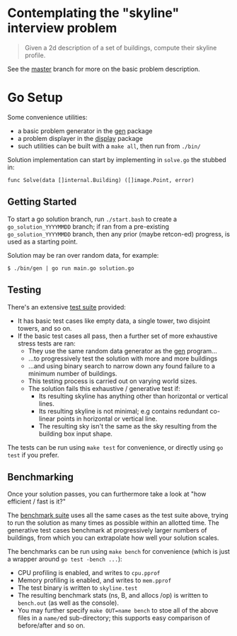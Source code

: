 # Contemplating the "skyline" interview problem

> Given a 2d description of a set of buildings, compute their skyline profile.

See the [master](../../tree/master) branch for more on the basic problem
description.

# Go Setup

Some convenience utilities:
- a basic problem generator in the [gen](./gen) package
- a problem displayer in the [display](./display) package
- such utilities can be built with a `make all`, then run from `./bin/`

Solution implementation can start by implementing in `solve.go` the stubbed in:
```golang
func Solve(data []internal.Building) ([]image.Point, error)
```

## Getting Started

To start a go solution branch, run `./start.bash` to create a
`go_solution_YYYYMMDD` branch; if ran from a pre-existing
`go_solution_YYYYMMDD` branch, then any prior (maybe retcon-ed) progress, is
used as a starting point.

Solution may be ran over random data, for example:
```shell
$ ./bin/gen | go run main.go solution.go
```

## Testing

There's an extensive [test suite](solution_test.go) provided:
- It has basic test cases like empty data, a single tower, two
  disjoint towers, and so on.
- If the basic test cases all pass, then a further set of more
  exhaustive stress tests are ran:
  - They use the same random data generator as the [gen](./gen) program...
  - ...to progressively test the solution with more and more buildings
  - ...and using binary search to narrow down any found failure to a minimum
    number of buildings.
  - This testing process is carried out on varying world sizes.
  - The solution fails this exhaustive / generative test if:
    - Its resulting skyline has anything other than horizontal or vertical
      lines.
    - Its resulting skyline is not minimal; e.g contains redundant co-linear
      points in horizontal or vertical line.
    - The resulting sky isn't the same as the sky resulting from the building
      box input shape.

The tests can be run using `make test` for convenience, or directly using `go
test` if you prefer.

## Benchmarking

Once your solution passes, you can furthermore take a look at "how efficient /
fast is it?"

The [benchmark suite](solution_test.go) uses all the same cases as the test
suite above, trying to run the solution as many times as possible within an
allotted time. The generative test cases benchmark at progressively larger
numbers of buildings, from which you can extrapolate how well your solution
scales.

The benchmarks can be run using `make bench` for convenience (which is
just a wrapper around `go test -bench ...`):
- CPU profiling is enabled, and writes to `cpu.pprof`
- Memory profiling is enabled, and writes to `mem.pprof`
- The test binary is written to `skyline.test`
- The resulting benchmark stats (ns, B, and allocs /op) is written to
  `bench.out` (as well as the console).
- You may further specify `make OUT=name bench` to stoe all of the
  above files in a `name/`ed sub-directory; this supports easy
  comparison of before/after and so on.
